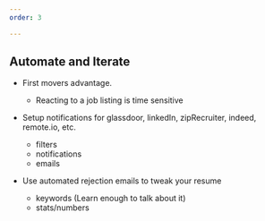 ```yaml
---
order: 3

---
```


## Automate and Iterate


- First movers advantage.
    - Reacting to a job listing is time sensitive

- Setup notifications for glassdoor, linkedIn, zipRecruiter, indeed, remote.io, etc.
    - filters
    - notifications
    - emails

- Use automated rejection emails to tweak your resume
    - keywords (Learn enough to talk about it)
    - stats/numbers
